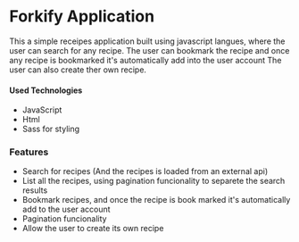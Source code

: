 # Forkify Application
This a simple receipes application built using javascript langues, where the user can search for any recipe.
The user can bookmark the recipe and once any recipe is bookmarked it's automatically add into the user account
The user can also create ther own recipe.

#### Used Technologies
* JavaScript
* Html
* Sass for styling

### Features 
* Search for recipes (And the recipes is loaded from an external api)
* List all the recipes, using pagination funcionality to separete the search results
* Bookmark recipes, and once the recipe is book marked it's automatically add to the user account
* Pagination funcionality
* Allow the user to create its own recipe
